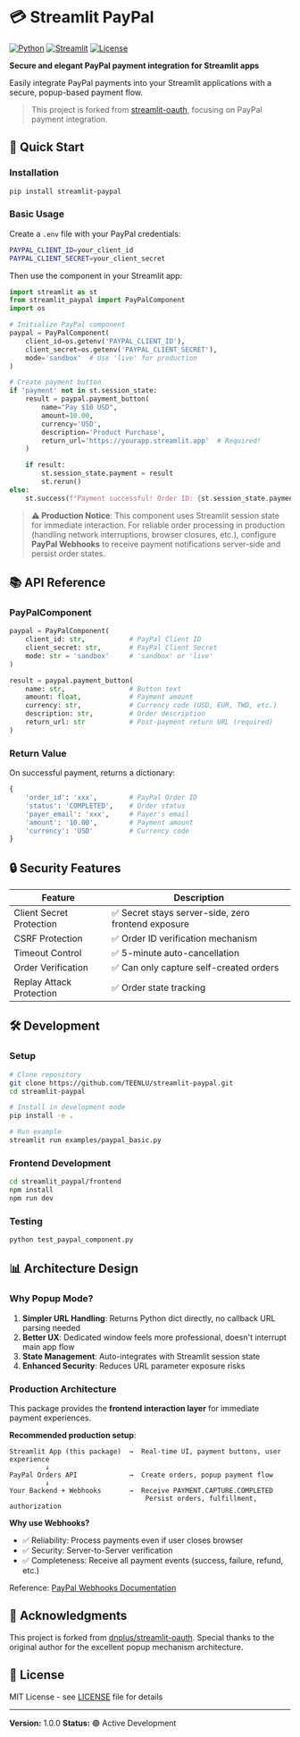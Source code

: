 # 💳 Streamlit PayPal

[![Python](https://img.shields.io/badge/python-3.9+-blue.svg)](https://www.python.org/downloads/)
[![Streamlit](https://img.shields.io/badge/streamlit-1.28+-red.svg)](https://streamlit.io)
[![License](https://img.shields.io/badge/license-MIT-green.svg)](LICENSE)

**Secure and elegant PayPal payment integration for Streamlit apps**

Easily integrate PayPal payments into your Streamlit applications with a secure, popup-based payment flow.

> This project is forked from [streamlit-oauth](https://github.com/dnplus/streamlit-oauth), focusing on PayPal payment integration.

## 🚀 Quick Start

### Installation

```bash
pip install streamlit-paypal
```

### Basic Usage

Create a `.env` file with your PayPal credentials:

```bash
PAYPAL_CLIENT_ID=your_client_id
PAYPAL_CLIENT_SECRET=your_client_secret
```

Then use the component in your Streamlit app:

```python
import streamlit as st
from streamlit_paypal import PayPalComponent
import os

# Initialize PayPal component
paypal = PayPalComponent(
    client_id=os.getenv('PAYPAL_CLIENT_ID'),
    client_secret=os.getenv('PAYPAL_CLIENT_SECRET'),
    mode='sandbox'  # Use 'live' for production
)

# Create payment button
if 'payment' not in st.session_state:
    result = paypal.payment_button(
        name="Pay $10 USD",
        amount=10.00,
        currency='USD',
        description='Product Purchase',
        return_url='https://yourapp.streamlit.app'  # Required!
    )

    if result:
        st.session_state.payment = result
        st.rerun()
else:
    st.success(f"Payment successful! Order ID: {st.session_state.payment['order_id']}")
```

> **⚠️ Production Notice**: This component uses Streamlit session state for immediate interaction. For reliable order processing in production (handling network interruptions, browser closures, etc.), configure **PayPal Webhooks** to receive payment notifications server-side and persist order states.

## 📚 API Reference

### PayPalComponent

```python
paypal = PayPalComponent(
    client_id: str,           # PayPal Client ID
    client_secret: str,       # PayPal Client Secret
    mode: str = 'sandbox'     # 'sandbox' or 'live'
)

result = paypal.payment_button(
    name: str,                # Button text
    amount: float,            # Payment amount
    currency: str,            # Currency code (USD, EUR, TWD, etc.)
    description: str,         # Order description
    return_url: str           # Post-payment return URL (required)
)
```

### Return Value

On successful payment, returns a dictionary:

```python
{
    'order_id': 'xxx',        # PayPal Order ID
    'status': 'COMPLETED',    # Order status
    'payer_email': 'xxx',     # Payer's email
    'amount': '10.00',        # Payment amount
    'currency': 'USD'         # Currency code
}
```

## 🔒 Security Features

| Feature | Description |
|---------|-------------|
| Client Secret Protection | ✅ Secret stays server-side, zero frontend exposure |
| CSRF Protection | ✅ Order ID verification mechanism |
| Timeout Control | ✅ 5-minute auto-cancellation |
| Order Verification | ✅ Can only capture self-created orders |
| Replay Attack Protection | ✅ Order state tracking |

## 🛠️ Development

### Setup

```bash
# Clone repository
git clone https://github.com/TEENLU/streamlit-paypal.git
cd streamlit-paypal

# Install in development mode
pip install -e .

# Run example
streamlit run examples/paypal_basic.py
```

### Frontend Development

```bash
cd streamlit_paypal/frontend
npm install
npm run dev
```

### Testing

```bash
python test_paypal_component.py
```

## 📊 Architecture Design

### Why Popup Mode?

1. **Simpler URL Handling**: Returns Python dict directly, no callback URL parsing needed
2. **Better UX**: Dedicated window feels more professional, doesn't interrupt main app flow
3. **State Management**: Auto-integrates with Streamlit session state
4. **Enhanced Security**: Reduces URL parameter exposure risks

### Production Architecture

This package provides the **frontend interaction layer** for immediate payment experiences.

**Recommended production setup**:

```
Streamlit App (this package)  →  Real-time UI, payment buttons, user experience
         ↓
PayPal Orders API             →  Create orders, popup payment flow
         ↓
Your Backend + Webhooks       →  Receive PAYMENT.CAPTURE.COMPLETED
                                  Persist orders, fulfillment, authorization
```

**Why use Webhooks?**
- ✅ Reliability: Process payments even if user closes browser
- ✅ Security: Server-to-Server verification
- ✅ Completeness: Receive all payment events (success, failure, refund, etc.)

Reference: [PayPal Webhooks Documentation](https://developer.paypal.com/docs/api-basics/notifications/webhooks/)

## 🙏 Acknowledgments

This project is forked from [dnplus/streamlit-oauth](https://github.com/dnplus/streamlit-oauth). Special thanks to the original author for the excellent popup mechanism architecture.

## 📝 License

MIT License - see [LICENSE](LICENSE) file for details

---

**Version:** 1.0.0
**Status:** 🟢 Active Development
